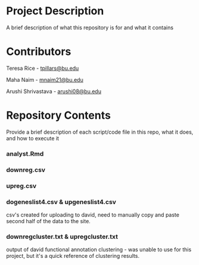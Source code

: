 # Project Description

A brief description of what this repository is for and what it contains

# Contributors

Teresa Rice - tpillars@bu.edu

Maha Naim - mnaim21@bu.edu

Arushi Shrivastava - arushi08@bu.edu

# Repository Contents

Provide a brief description of each script/code file in this repo, what it does, and how to execute it
### analyst.Rmd

### downreg.csv

### upreg.csv

### dogeneslist4.csv & upgeneslist4.csv
csv's created for uploading to david, need to manually copy and paste second half of the data to the site.

### downregcluster.txt & upregcluster.txt
output of david functional annotation clustering - was unable to use for this project, but it's a quick reference of clustering results.
